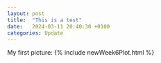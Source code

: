 ```yaml
---
layout: post
title:  "This is a test"
date:   2024-03-11 20:40:30 +0100
categories: Update
---
```

My first picture:
{% include newWeek6Plot.html %}

```


